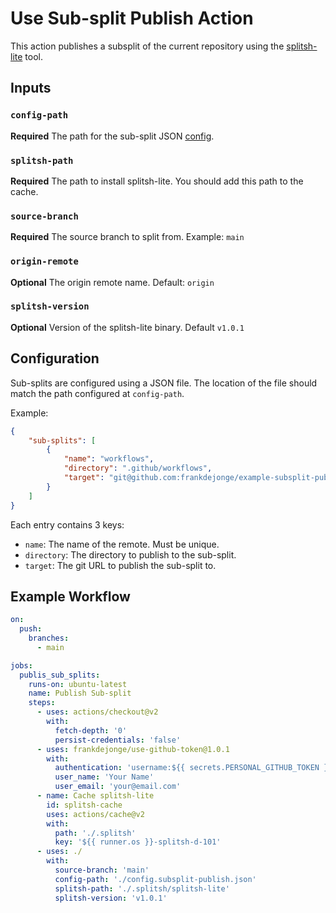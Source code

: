 # Use Sub-split Publish Action

This action publishes a subsplit of the current repository
using the [splitsh-lite](https://github.com/splitsh/lite) tool.

## Inputs

### `config-path`

**Required** The path for the sub-split JSON [config](#configuration).

### `splitsh-path`

**Required** The path to install splitsh-lite. You should add this path to the cache.

### `source-branch`

**Required** The source branch to split from. Example: `main`

### `origin-remote`

**Optional** The origin remote name. Default: `origin`

### `splitsh-version`

**Optional** Version of the splitsh-lite binary. Default `v1.0.1`

## Configuration

Sub-splits are configured using a JSON file. The location of the file
should match the path configured at `config-path`.

Example:

```json
{
    "sub-splits": [
        {
            "name": "workflows",
            "directory": ".github/workflows",
            "target": "git@github.com:frankdejonge/example-subsplit-publish.git"
        }
    ]
}
```

Each entry contains 3 keys:

* `name`: The name of the remote. Must be unique.
* `directory`: The directory to publish to the sub-split.
* `target`: The git URL to publish the sub-split to.

## Example Workflow

```yaml
on:
  push:
    branches:
      - main

jobs:
  publis_sub_splits:
    runs-on: ubuntu-latest
    name: Publish Sub-split
    steps:
      - uses: actions/checkout@v2
        with:
          fetch-depth: '0'
          persist-credentials: 'false'
      - uses: frankdejonge/use-github-token@1.0.1
        with:
          authentication: 'username:${{ secrets.PERSONAL_GITHUB_TOKEN }}'
          user_name: 'Your Name'
          user_email: 'your@email.com'
      - name: Cache splitsh-lite
        id: splitsh-cache
        uses: actions/cache@v2
        with:
          path: './.splitsh'
          key: '${{ runner.os }}-splitsh-d-101'
      - uses: ./
        with:
          source-branch: 'main'
          config-path: './config.subsplit-publish.json'
          splitsh-path: './.splitsh/splitsh-lite'
          splitsh-version: 'v1.0.1'
```
